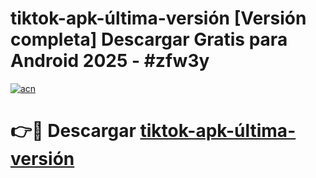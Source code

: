 # tiktok-apk-última-versión  [Versión completa] Descargar Gratis para Android 2025 - #zfw3y

[![acn](https://github.com/user-attachments/assets/0f9c940e-d8b0-45ae-aac7-cd30a18b3e1c)](https://apps.freeplayer.one?title=tiktok-apk-última-versión&ref=9F)

# 👉🔴 Descargar [tiktok-apk-última-versión](https://apps.freeplayer.one?title=tiktok-apk-última-versión&ref=9F)